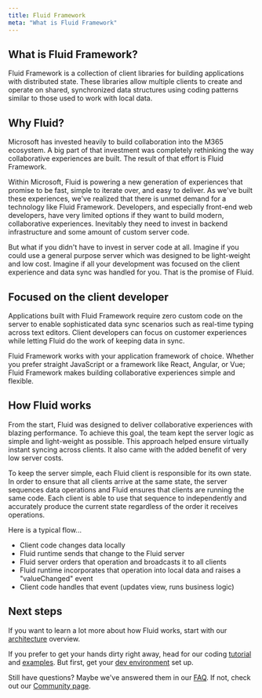 ```yaml
---
title: Fluid Framework
meta: "What is Fluid Framework"
---
```


## What is Fluid Framework?

Fluid Framework is a collection of client libraries for building applications with distributed state. These libraries
allow multiple clients to create and operate on shared, synchronized data structures using coding
patterns similar to those used to work with local data.

## Why Fluid?

Microsoft has invested heavily to build collaboration into the M365 ecosystem. A big part of that investment was completely
rethinking the way collaborative experiences are built. The result of that effort is Fluid Framework.

Within Microsoft, Fluid is powering a new generation of experiences that promise to be fast,
simple to iterate over, and easy to deliver. As we've built these experiences, we've realized that there is unmet
demand for a technology like Fluid Framework. Developers, and especially front-end web developers, have very limited
options if they want to build modern, collaborative experiences. Inevitably they need to invest in backend
infrastructure and some amount of custom server code.

But what if you didn't have to invest in server code at all. Imagine if you could use a general purpose server
which was designed to be light-weight and low cost. Imagine if all your development was focused on the client
experience and data sync was handled for you. That is the promise of Fluid.

## Focused on the client developer

Applications built with Fluid Framework require zero custom code on the server to enable sophisticated data sync
scenarios such as real-time typing across text editors. Client developers can focus on customer experiences while
letting Fluid do the work of keeping data in sync.

Fluid Framework works with your application framework of choice. Whether you prefer straight JavaScript or
a framework like React, Angular, or Vue; Fluid Framework makes building collaborative experiences simple and
flexible.

## How Fluid works

From the start, Fluid was designed to deliver collaborative experiences with blazing performance. To achieve this goal,
the team kept the server logic as simple and light-weight as possible. This approach helped ensure virtually instant
syncing across clients. It also came with the added benefit of very low server costs.

To keep the server simple, each Fluid client is responsible for its own state. In order to ensure
that all clients arrive at the same state, the server sequences data operations and Fluid ensures that clients
are running the same code. Each client is able to use that sequence to independently and accurately produce the current
state regardless of the order it receives operations.

Here is a typical flow...

- Client code changes data locally
- Fluid runtime sends that change to the Fluid server
- Fluid server orders that operation and broadcasts it to all clients
- Fluid runtime incorporates that operation into local data and raises a "valueChanged" event
- Client code handles that event (updates view, runs business logic)

## Next steps

If you want to learn a lot more about how Fluid works, start with our
[architecture](concepts/architecture.md) overview.

If you prefer to get your hands dirty right away, head for our coding [tutorial](get-started/tutorial.md) and [examples](get-started/examples.md).
But first, get your [dev environment](get-started/dev-env.md) set up.

Still have questions? Maybe we've answered them in our [FAQ](faq.md). If not, check out our [Community page](/community/).
